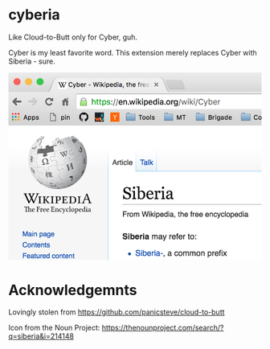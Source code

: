 # cyberia
Like Cloud-to-Butt only for Cyber, guh.

Cyber is my least favorite word. This extension merely replaces Cyber with
Siberia - sure.

![](screenshot.png)

# Acknowledgemnts
Lovingly stolen from https://github.com/panicsteve/cloud-to-butt

Icon from the Noun Project: https://thenounproject.com/search/?q=siberia&i=214148
